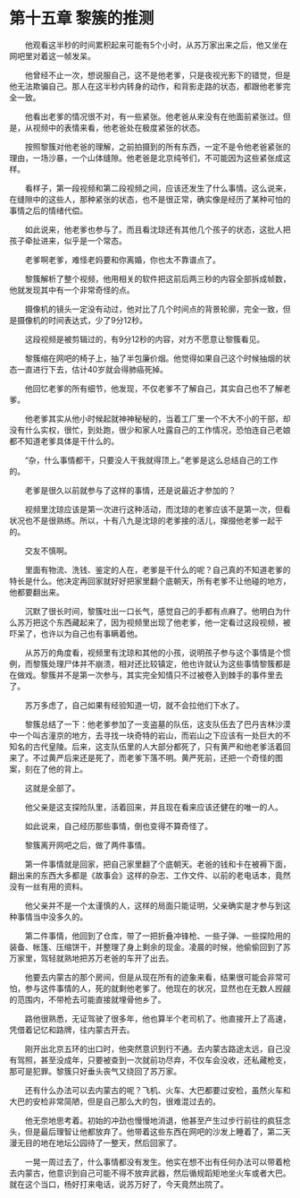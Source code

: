 # 第十五章 黎簇的推测


　　他观看这半秒的时间累积起来可能有5个小时，从苏万家出来之后，他又坐在网吧里对着这一帧发呆。

　　他曾经不止一次，想说服自己，这不是他老爹，只是夜视光影下的错觉，但是他无法欺骗自己。那人在这半秒内转身的动作，和背影走路的状态，都跟他老爹完全一致。

　　他看出老爹的情况很不对，有一些紧张。他老爸从来没有在他面前紧张过。但是，从视频中的表情来看，他老爸处在极度紧张的状态。

　　按照黎簇对他老爸的理解，之前拍摄到的所有东西，一定不是令他老爸紧张的理由，一场沙暴，一个山体缝隙。他老爸是北京纯爷们，不可能因为这些紧张成这样。

　　看样子，第一段视频和第二段视频之间，应该还发生了什么事情。这么说来，在缝隙中的这些人，那种紧张的状态，也不是很正常，确实像是经历了某种可怕的事情之后的情绪代偿。

　　如此说来，他老爹也参与了。而且看沈琼还有其他几个孩子的状态，这批人把孩子牵扯进来，似乎是一个常态。

　　老爹啊老爹，难怪老妈要和你离婚，你也太不靠谱点了。

　　黎簇解析了整个视频，他用相关的软件把这前后两三秒的内容全部拆成帧数，他就发现其中有一个非常奇怪的点。

　　摄像机的镜头一定没有动过，他对比了几个时间点的背景轮廓，完全一致，但是摄像机的时间表达式，少了9分12秒。

　　这段视频是被剪辑过的，有9分12秒的内容，对方不愿意让黎簇看见。

　　黎簇缩在网吧的椅子上，抽了半包廉价烟。他觉得如果自己这个时候抽烟的状态一直进行下去，估计40岁就会得肺癌死掉。

　　他回忆老爹的所有细节，他发现，不仅老爹不了解自己，其实自己也不了解老爹。

　　他老爹其实从他小时候起就神神秘秘的，当着工厂里一个不大不小的干部，却没有什么实权，很忙，到处跑，很少和家人吐露自己的工作情况，恐怕连自己老娘都不知道老爹具体是干什么的。

　　“杂，什么事情都干，只要没人干我就得顶上。”老爹是这么总结自己的工作的。

　　老爹是很久以前就参与了这样的事情，还是说最近才参加的？

　　视频里沈琼应该是第一次进行这种活动，而沈琼的老爹应该不是第一次，但看状况也不是很熟练。所以，十有八九是沈琼的老爹接的活儿，撺掇他老爹一起干的。

　　交友不慎啊。

　　里面有物流、洗钱、鉴定的人在，老爹是干什么的呢？自己真的不知道老爹的特长是什么。他决定再回家就好好把家里翻个底朝天，所有老爹不让他碰的地方，他都要翻出来。

　　沉默了很长时间，黎簇吐出一口长气，感觉自己的手都有点麻了。他明白为什么苏万把这个东西藏起来了，因为视频里出现了他老爹，他一定看过这段视频，被吓呆了，也许以为自己也有事瞒着他。

　　从苏万的角度看，视频里有沈琼和其他的小孩，说明孩子参与这个事情是个惯例，而黎簇处理尸体并不崩溃，相对还比较镇定，他也许就认为这些事情黎簇都是在做戏。黎簇并不是第一次参与，其实完全知情只不过被卷入到棘手的事件里去了。

　　苏万多虑了，自己如果有经验知道一切，就不会拉他们下水了。

　　黎簇总结了一下：他老爹参加了一支盗墓的队伍，这支队伍去了巴丹吉林沙漠中一个叫古潼京的地方，去寻找一块奇特的岩山，而岩山之下应该有一处巨大的不知名的古代皇陵。后来，这支队伍里的人大部分都死了，只有黄严和他老爹活着回来了。不过黄严后来还是死了，而老爹下落不明。黄严死前，还把一个奇怪的图案，刻在了他的背上。

　　这就是全部了。

　　他父亲是这支探险队里，活着回来，并且现在看来应该还健在的唯一的人。

　　如此说来，自己经历那些事情，倒也变得不算奇怪了。

　　黎簇离开网吧之后，做了两件事情。

　　第一件事情就是回家，把自己家里翻了个底朝天。老爸的钱和卡在被褥下面，翻出来的东西大多都是《故事会》这样的杂志、工作文件、以前的老电话本，竟然没有一丝有用的资料。

　　他父亲并不是一个太谨慎的人，这样的局面只能证明，父亲确实是才参与到这种事情当中没多久的。

　　第二件事情，他回到了仓库，带了一把折叠冲锋枪、一些子弹、一些探险用的装备、帐篷、压缩饼干，并整理了身上剩余的现金。凌晨的时候，他偷偷回到了苏万家里，驾轻就熟地把苏万老爸的车开了出去。

　　他要去内蒙古的那个房间，但是从现在所有的迹象来看，结果很可能会非常可怕，参与这件事情的人，死的就剩他老爹了。他现在的状况，显然也在无数人觊觎的范围内，不带枪去可能直接就埋骨他乡了。

　　路他很熟悉，无证驾驶了很多年，他也算半个老司机了。他直接开上了高速，凭借着记忆和路牌，往内蒙古开去。

　　刚开出北京五环的出口时，他突然意识到行不通。去内蒙古路途太远，自己没有驾照，甚至没成年，只要被查到一次就前功尽弃，不仅车会没收，还私藏枪支，那可是犯罪。黎簇只好垂头丧气又绕回了苏万家。

　　还有什么办法可以去内蒙古的呢？飞机、火车、大巴都要过安检，虽然火车和大巴的安检非常简陋，但是自己那么大的包，很难混过去的。

　　他无奈地思考着。初始的冲劲也慢慢地消退，他甚至产生过步行前往的疯狂念头，但是最后理智让他都放弃了。他带着这些东西在网吧的沙发上睡着了，第二天漫无目的地在地坛公园待了一整天，然后回家了。

　　一晃一周过去了，什么事情都没有发生。他实在想不出有任何办法可以带着枪去内蒙古，他意识到自己可能不得不放弃武器，然后循规蹈矩地坐火车或者大巴。就在这个当口，杨好打来电话，说苏万好了，今天竟然出院了。


